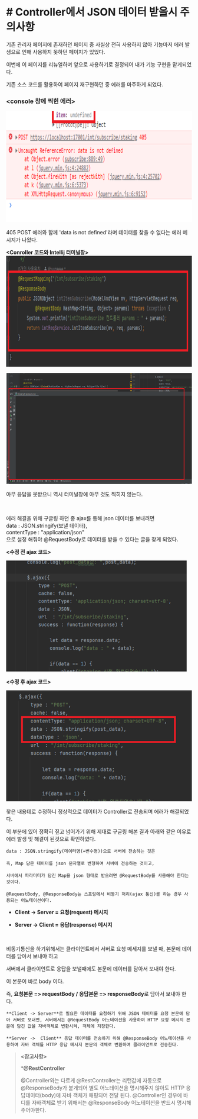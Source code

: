 # **# Controller에서 JSON 데이터 받을시 주의사항**

기존 관리자 페이지에 존재하던 페이지 중 사실상 전혀 사용하지 않아 기능마저 에러 발생으로 인해 사용하지 못하던 페이지가 있었다.   

이번에 이 페이지를 리뉴얼하며 앞으로 사용하기로 결정되어 내가 기능 구현을 맡게되었다.

기존 소스 코드를 활용하여 페이지 재구현하던 중 에러를 마주하게 되었다.
### **<console 창에 찍힌 에러>**
<img src="./images/스크린샷(154).png" height=300/>

405 POST 에러와 함께 'data is not defined'라며 데이터를 찾을 수 없다는 에러 메시지가 나왔다.

**<Conroller 코드와 Intellij 터미널창>**
<img src="./images/스크린샷(158).png" height=300/>

<img src="./images/스크린샷(153).png" height=300/>

아무 응답을 못받으니 역시 터미널창에 아무 것도 찍히지 않는다.

<br>

에러 해결을 위해 구글링 하던 중 ajax를 통해 json 데이터를 보내려면<br>
data : JSON.stringify(보낼 데이터),<br>
contentType : "application/json"<br>으로 설정 해줘야 @RequestBody로 데이터를 받을 수 있다는 글을 찾게 되었다.

**<수정 전 ajax 코드>**

<img src="./images/스크린샷(155).png" height=300/>

<br>

**<수정 후 ajax 코드>**

<img src="./images/스크린샷(157).png" height=300/>

찾은 내용데로 수정하니 정상적으로 데이터가 Controller로 전송되며 에러가 해결되었다.
<br>

이 부분에 있어 정확히 짚고 넘어가기 위해 제대로 구글링 해본 결과 아래와 같은 이유로 에러 발생 및 해결이 된것으로 확인하였다.

    data : JSON.stringify(데이터명(=변수명))으로 서버에 전송하는 것은

    즉, Map 담은 데이터를 json 문자열로 변형하여 서버에 전송하는 것이고,

    서버에서 파라미터가 담긴 Map을 json 형태로 받으려면 @RequestBody를 사용해야 한다는 것이다.

    @RequestBody, @ResponseBody는 스프링에서 비동기 처리(ajax 통신)를 하는 경우 사용되는 어노테이션이다.

- **Client -> Server = 요청(request) 메시지**

- **Server -> Client = 응답(response) 메시지**

<br>

비동기통신을 하기위해서는 클라이언트에서 서버로 요청 메세지를 보낼 때, 본문에 데이터를 담아서 보내야 하고

서버에서 클라이언트로 응답을 보낼때에도 본문에 데이터를 담아서 보내야 한다. 

이 본문이 바로 body 이다.

즉, **요청본문 => requestBody / 응답본문 => responseBody**로 담아서 보내야 한다.

    **Client -> Server**로 필요한 데이터를 요청하기 위해 JSON 데이터를 요청 본문에 담아 서버로 보내면, 서버에서는 @RequestBody 어노테이션을 사용하여 HTTP 요청 메시지 본문에 담긴 값을 자바객체로 변환시켜, 객체에 저장한다.

    **Server ->  Client** 응답 데이터를 전송하기 위해 @ResponseBody 어노테이션을 사용하여 자바 객체를 HTTP 응답 메시지 본문의 객체로 변환하여 클라이언트로 전송한다.

>**<참고사항>**   
>
>***@RestController**   
>
>@Controller와는 다르게 @RestController는 리턴값에 자동으로 @ResponseBody가 붙게되어 별도 어노테이션을 명시해주지 않아도 HTTP 응답데이터(body)에 자바 객체가 매핑되어 전달 된다.
>@Controller인 경우에 바디를 자바객체로 받기 위해서는 @ResponseBody 어노테이션을 반드시 명시해주어야한다. 


